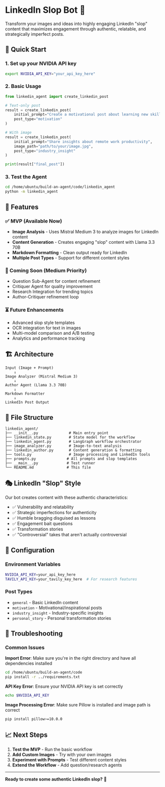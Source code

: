 # LinkedIn Slop Bot 🤖

Transform your images and ideas into highly engaging LinkedIn "slop" content that maximizes engagement through authentic, relatable, and strategically imperfect posts.

## 🚀 Quick Start

### 1. Set up your NVIDIA API key
```bash
export NVIDIA_API_KEY="your_api_key_here"
```

### 2. Basic Usage

```python
from linkedin_agent import create_linkedin_post

# Text-only post
result = create_linkedin_post(
    initial_prompt="Create a motivational post about learning new skills in tech",
    post_type="motivation"
)

# With image
result = create_linkedin_post(
    initial_prompt="Share insights about remote work productivity",
    image_path="path/to/your/image.jpg",
    post_type="industry_insight"
)

print(result["final_post"])
```

### 3. Test the Agent
```bash
cd /home/ubuntu/build-an-agent/code/linkedin_agent
python -m linkedin_agent
```

## 🎯 Features

### ✅ MVP (Available Now)
- **Image Analysis** - Uses Mistral Medium 3 to analyze images for LinkedIn content
- **Content Generation** - Creates engaging "slop" content with Llama 3.3 70B
- **Markdown Formatting** - Clean output ready for LinkedIn
- **Multiple Post Types** - Support for different content styles

### 🔄 Coming Soon (Medium Priority)
- Question Sub-Agent for content refinement
- Critiquer Agent for quality improvement  
- Research Integration for trending topics
- Author-Critiquer refinement loop

### ⏳ Future Enhancements
- Advanced slop style templates
- OCR integration for text in images
- Multi-model comparison and A/B testing
- Analytics and performance tracking

## 🏗️ Architecture

```
Input (Image + Prompt) 
    ↓
Image Analyzer (Mistral Medium 3)
    ↓ 
Author Agent (Llama 3.3 70B)
    ↓
Markdown Formatter
    ↓
LinkedIn Post Output
```

## 📁 File Structure

```
linkedin_agent/
├── __init__.py              # Main entry point
├── linkedin_state.py        # State model for the workflow
├── linkedin_agent.py        # LangGraph workflow orchestrator
├── image_analyzer.py        # Image-to-text analysis
├── linkedin_author.py       # Content generation & formatting
├── tools.py                 # Image processing and LinkedIn tools
├── prompts.py              # All prompts and slop templates
├── __main__.py             # Test runner
└── README.md               # This file
```

## 🎭 LinkedIn "Slop" Style

Our bot creates content with these authentic characteristics:
- ✅ Vulnerability and relatability
- ✅ Strategic imperfections for authenticity
- ✅ Humble bragging disguised as lessons
- ✅ Engagement bait questions
- ✅ Transformation stories
- ✅ "Controversial" takes that aren't actually controversial

## 🔧 Configuration

### Environment Variables
```bash
NVIDIA_API_KEY=your_api_key_here
TAVILY_API_KEY=your_tavily_key_here  # For research features
```

### Post Types
- `general` - Basic LinkedIn content
- `motivation` - Motivational/inspirational posts
- `industry_insight` - Industry-specific insights
- `personal_story` - Personal transformation stories

## 🐛 Troubleshooting

### Common Issues

**Import Error**: Make sure you're in the right directory and have all dependencies installed
```bash
cd /home/ubuntu/build-an-agent/code
pip install -r ../requirements.txt
```

**API Key Error**: Ensure your NVIDIA API key is set correctly
```bash
echo $NVIDIA_API_KEY
```

**Image Processing Error**: Make sure Pillow is installed and image path is correct
```bash
pip install pillow>=10.0.0
```

## 📈 Next Steps

1. **Test the MVP** - Run the basic workflow
2. **Add Custom Images** - Try with your own images
3. **Experiment with Prompts** - Test different content styles
4. **Extend the Workflow** - Add question/research agents

---

**Ready to create some authentic LinkedIn slop?** 🚀 